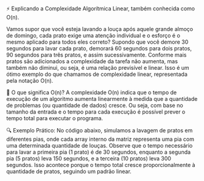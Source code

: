 ⚡️ Explicando a Complexidade Algorítmica Linear, também conhecida como O(n).

Vamos supor que você esteja lavando a louça após aquele grande almoço de domingo,
cada prato exige uma atenção individual e o esforço é o mesmo aplicado para todos eles correto?
Supondo que você demore 30 segundos para lavar cada prato, demorará 60 segundos para dois pratos, 90 segundos
para três pratos, e assim sucessivamente. Conforme mais pratos são adicionados a complexidade da tarefa não aumenta,
mas também não diminui, ou seja, é uma relação previsível e linear.
Isso é um ótimo exemplo do que chamamos de complexidade linear, representada pela notação O(n).

📌 O que significa O(n)?
A complexidade O(n) indica que o tempo de execução de um algoritmo aumenta linearmente à medida que a
quantidade de problemas (ou quantidade de dados) cresce.
Ou seja, com base no tamanho da entrada e o tempo para cada execução é possível prever o tempo total para executar
o programa.

🔍 Exemplo Prático:
No código abaixo, simulamos a lavagem de pratos em diferentes pias, onde cada array interno da matriz representa uma
pia com uma determinada quantidade de louças. Observe que o tempo necessário para lavar a primeira pia (1 prato) é de
30 segundos, enquanto a segunda pia (5 pratos) leva 150 segundos, e a terceira (10 pratos) leva 300 segundos.
Isso acontece porque o tempo total cresce proporcionalmente à quantidade de pratos, seguindo um padrão linear.